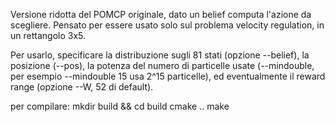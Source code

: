 Versione ridotta del POMCP originale, dato un belief computa l'azione da scegliere.
Pensato per essere usato solo sul problema velocity regulation, in un rettangolo 3x5.

Per usarlo, specificare la distribuzione sugli 81 stati (opzione --belief), la posizione (--pos),
la potenza del numero di particelle usate (--mindouble, per esempio --mindouble 15 usa 2^15 particelle),
ed eventualmente il reward range (opzione --W, 52 di default).

per compilare:
    mkdir build && cd build
    cmake ..
    make

